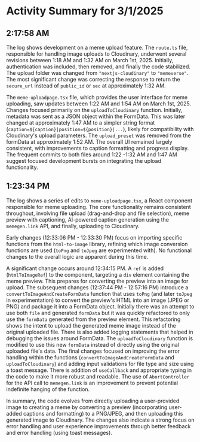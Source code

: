 # Activity Summary for 3/1/2025

## 2:17:58 AM
The log shows development on a meme upload feature.  The `route.ts` file, responsible for handling image uploads to Cloudinary, underwent several revisions between 1:18 AM and 1:32 AM on March 1st, 2025.  Initially, authentication was included, then removed,  and finally the code stabilized. The upload folder was changed from `"nextjs-cloudinary"` to `"memeverse"`. The most significant change was correcting the response to return the `secure_url` instead of `public_id` or `sec` at approximately 1:32 AM.

The `meme-uploadpage.tsx` file, which provides the user interface for meme uploading, saw updates between 1:22 AM and 1:54 AM on March 1st, 2025.  Changes focused primarily on the `uploadToCloudinary` function.  Initially, metadata was sent as a JSON object within the FormData. This was later changed at approximately 1:47 AM to a simpler string format (`caption=${caption}|position=${position}|...`), likely for compatibility with Cloudinary's upload parameters.  The `upload_preset` was removed from the formData at approximately 1:52 AM.  The overall UI remained largely consistent, with improvements to caption formatting and progress display.  The frequent commits to both files around 1:22 -1:32 AM and 1:47 AM suggest focused development bursts on integrating the upload functionality.


## 1:23:34 PM
The log shows a series of edits to `meme-uploadpage.tsx`, a React component responsible for meme uploading.  The core functionality remains consistent throughout, involving file upload (drag-and-drop and file selection), meme preview with captioning, AI-powered caption generation using the `memegen.link` API, and finally, uploading to Cloudinary.

Early changes (12:33:06 PM - 12:33:30 PM) focus on importing specific functions from the `html-to-image` library, refining which image conversion functions are used (`toPng` and `toJpeg` are experimented with).  No functional changes to the overall logic are apparent during this time.

A significant change occurs around 12:34:15 PM. A `ref` is added (`htmlToImageRef`) to the component, targeting a `div` element containing the meme preview. This prepares for converting the preview into an image for upload.  The subsequent changes (12:37:44 PM - 12:57:16 PM) introduce a `convertToImageAndCreateFormData` function that uses `toPng` (and later `toJpeg` in experimentation) to convert the preview's HTML into an image (JPEG or PNG) and package it into a FormData object.  Initially there was an attempt to use both `file` and generated `formData` but it was quickly refactored to only use the `formData` generated from the preview element. This refactoring shows the intent to upload the generated meme image instead of the original uploaded file. There is also added logging statements that helped in debugging the issues around FormData.  The `uploadToCloudinary` function is modified to use this new `formData` instead of directly using the original uploaded file's data. The final changes focused on improving the error handling within the functions (`convertToImageAndCreateFormData` and `uploadToCloudinary`) and  adding input validations for file type and size using a toast message.  There is addition of `useCallback` and appropriate typing in the code to make it more robust and readable. The use of  `AbortController` for the API call to `memegen.link` is an improvement to prevent potential indefinite hanging of the function.

In summary, the code evolves from directly uploading a user-provided image to creating a meme by converting a preview (incorporating user-added captions and formatting) to a PNG/JPEG, and then uploading this generated image to Cloudinary. The changes also indicate a strong focus on error handling and user experience improvements through better feedback and error handling (using toast messages).

